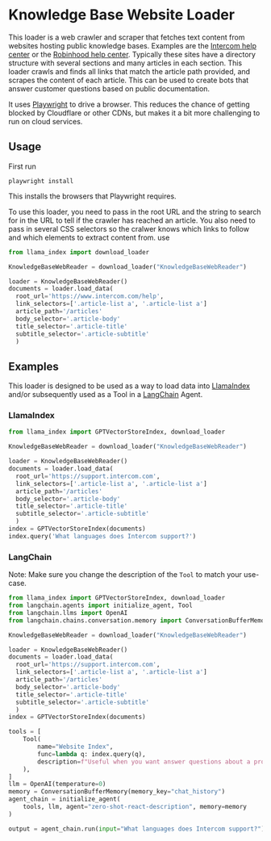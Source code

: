 # Knowledge Base Website Loader

This loader is a web crawler and scraper that fetches text content from websites hosting public knowledge bases. Examples are the [Intercom help center](https://www.intercom.com/help/en/) or the [Robinhood help center](https://robinhood.com/us/en/support/). Typically these sites have a directory structure with several sections and many articles in each section. This loader crawls and finds all links that match the article path provided, and scrapes the content of each article. This can be used to create bots that answer customer questions based on public documentation.

It uses [Playwright](https://playwright.dev/python/) to drive a browser. This reduces the chance of getting blocked by Cloudflare or other CDNs, but makes it a bit more challenging to run on cloud services.

## Usage

First run
```
playwright install
```
This installs the browsers that Playwright requires.

To use this loader, you need to pass in the root URL and the string to search for in the URL to tell if the crawler has reached an article. You also need to pass in several CSS selectors so the cralwer knows which links to follow and which elements to extract content from. use 

```python
from llama_index import download_loader

KnowledgeBaseWebReader = download_loader("KnowledgeBaseWebReader")

loader = KnowledgeBaseWebReader()
documents = loader.load_data(
  root_url='https://www.intercom.com/help', 
  link_selectors=['.article-list a', '.article-list a']
  article_path='/articles'
  body_selector='.article-body'
  title_selector='.article-title'
  subtitle_selector='.article-subtitle'
  )
```

## Examples

This loader is designed to be used as a way to load data into [LlamaIndex](https://github.com/jerryjliu/gpt_index/tree/main/gpt_index) and/or subsequently used as a Tool in a [LangChain](https://github.com/hwchase17/langchain) Agent.

### LlamaIndex

```python
from llama_index import GPTVectorStoreIndex, download_loader

KnowledgeBaseWebReader = download_loader("KnowledgeBaseWebReader")

loader = KnowledgeBaseWebReader()
documents = loader.load_data(
  root_url='https://support.intercom.com', 
  link_selectors=['.article-list a', '.article-list a']
  article_path='/articles'
  body_selector='.article-body'
  title_selector='.article-title'
  subtitle_selector='.article-subtitle'
  )
index = GPTVectorStoreIndex(documents)
index.query('What languages does Intercom support?')
```

### LangChain

Note: Make sure you change the description of the `Tool` to match your use-case.

```python
from llama_index import GPTVectorStoreIndex, download_loader
from langchain.agents import initialize_agent, Tool
from langchain.llms import OpenAI
from langchain.chains.conversation.memory import ConversationBufferMemory

KnowledgeBaseWebReader = download_loader("KnowledgeBaseWebReader")

loader = KnowledgeBaseWebReader()
documents = loader.load_data(
  root_url='https://support.intercom.com', 
  link_selectors=['.article-list a', '.article-list a']
  article_path='/articles'
  body_selector='.article-body'
  title_selector='.article-title'
  subtitle_selector='.article-subtitle'
  )
index = GPTVectorStoreIndex(documents)

tools = [
    Tool(
        name="Website Index",
        func=lambda q: index.query(q),
        description=f"Useful when you want answer questions about a product that has a public knowledge base.",
    ),
]
llm = OpenAI(temperature=0)
memory = ConversationBufferMemory(memory_key="chat_history")
agent_chain = initialize_agent(
    tools, llm, agent="zero-shot-react-description", memory=memory
)

output = agent_chain.run(input="What languages does Intercom support?")
```
